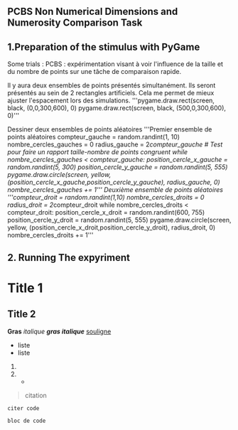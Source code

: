 ## PCBS Non Numerical Dimensions and Numerosity Comparison Task

## 1.Preparation of the stimulus with PyGame
Some trials : 
PCBS : expérimentation visant à voir l'influence de la taille et du nombre de points sur une tâche de comparaison rapide.

Il y aura deux ensembles de points présentés simultanément. Ils seront présentés au sein de 2 rectangles artificiels. Cela me permet de mieux ajuster l'espacement lors des simulations.
'''pygame.draw.rect(screen, black, (0,0,300,600), 0)
pygame.draw.rect(screen, black, (500,0,300,600), 0)'''

Dessiner deux ensembles de points aléatoires
'''Premier ensemble de points aléatoires
compteur_gauche = random.randint(1, 10)
nombre_cercles_gauches = 0
radius_gauche = 2*compteur_gauche # Test pour faire un rapport taille-nombre de points congruent
while nombre_cercles_gauches < compteur_gauche:
	position_cercle_x_gauche = random.randint(5, 300)
	position_cercle_y_gauche = random.randint(5, 555)
	pygame.draw.circle(screen, yellow, (position_cercle_x_gauche,position_cercle_y_gauche), radius_gauche, 0)
	nombre_cercles_gauches += 1'''
Deuxième ensemble de points aléatoires
'''compteur_droit = random.randint(1,10)
nombre_cercles_droits = 0
radius_droit = 2*compteur_droit
while nombre_cercles_droits < compteur_droit:
	position_cercle_x_droit = random.randint(600, 755)
	position_cercle_y_droit = random.randint(5, 555)
	pygame.draw.circle(screen, yellow, (position_cercle_x_droit,position_cercle_y_droit), radius_droit, 0)
	nombre_cercles_droits += 1'''





## 2. Running The expyriment

# Title 1
## Title 2

**Gras**
*italique*
***gras italique***
<u>souligne</u>

* liste 
* liste

1.
2.
	*
	
> citation

`citer code`

```
bloc de code
```
